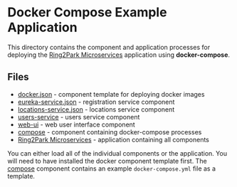 # Docker Compose Example Application

This directory contains the component and application processes for deploying the
 [Ring2Park Microservices](https://github.com/ring2park-microservices) application
 using **docker-compose**.

Files
-----
 - [docker.json](docker.json) - component template for deploying docker images
 - [eureka-service.json](eureka-service.json) - registration service component
 - [locations-service.json](eureka-service.json) -  locations service component
 - [users-service](users-service.json) - users service component
 - [web-ui](web-ui.json) - web user interface component
 - [compose](compose.json) - component containing docker-compose processes
 - [Ring2Park Microservices](Ring2Park%20Microservices.json) - application containing all components
 
You can either load all of the individual components or the application. You will need to have installed
the docker component template first. The [compose](compose.json) component contains an
example `docker-compose.yml` file as a template. 
